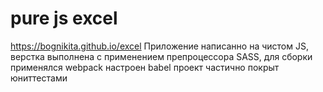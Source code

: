 # pure js excel
https://bognikita.github.io/excel
Приложение написанно на чистом JS, 
верстка выполнена с применением препроцессора SASS, 
для сборки применялся webpack
настроен babel
проект частично покрыт юниттестами
